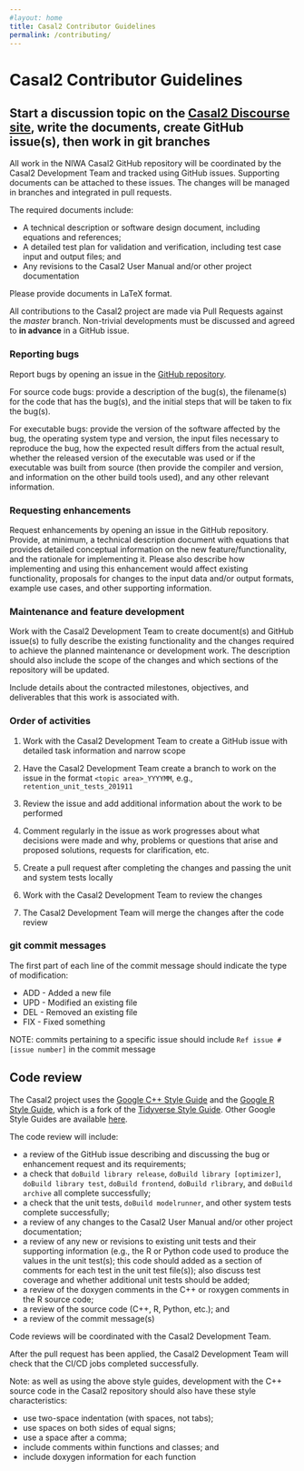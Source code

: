 ```yaml
---
#layout: home
title: Casal2 Contributor Guidelines
permalink: /contributing/
---
```


# Casal2 Contributor Guidelines

## Start a discussion topic on the [Casal2 Discourse site](https://casal2.discourse.group), write the documents, create GitHub issue(s), then work in git branches

All work in the NIWA Casal2 GitHub repository will be coordinated by the Casal2 Development Team and tracked using GitHub issues. Supporting documents can be attached to these issues. The changes will be managed in branches and integrated in pull requests.

The required documents include:

- A technical description or software design document, including equations and references;
- A detailed test plan for validation and verification, including test case input and output files; and
- Any revisions to the Casal2 User Manual and/or other project documentation

Please provide documents in LaTeX format.

All contributions to the Casal2 project are made via Pull Requests against the *master* branch. Non-trivial developments must be discussed and agreed to **in advance** in a GitHub issue.

### Reporting bugs

Report bugs by opening an issue in the [GitHub repository](https://github.com/NIWAFisheriesModelling/Casal2/issues).

For source code bugs: provide a description of the bug(s), the filename(s) for the code that has the bug(s), and the initial steps that will be taken to fix the bug(s).

For executable bugs: provide the version of the software affected by the bug, the operating system type and version, the input files necessary to reproduce the bug, how the expected result differs from the actual result, whether the released version of the executable was used or if the executable was built from source (then provide the compiler and version, and information on the other build tools used), and any other relevant information.

### Requesting enhancements

Request enhancements by opening an issue in the GitHub repository. Provide, at minimum, a technical description document with equations that provides detailed conceptual information on the new feature/functionality, and the rationale for implementing it. Please also describe how implementing and using this enhancement would affect existing functionality, proposals for changes to the input data and/or output formats, example use cases, and other supporting information.

### Maintenance and feature development

Work with the Casal2 Development Team to create document(s) and GitHub issue(s) to fully describe the existing functionality and the changes required to achieve the planned maintenance or development work. The description should also include the scope of the changes and which sections of the repository will be updated.

Include details about the contracted milestones, objectives, and deliverables that this work is associated with.

### Order of activities

1. Work with the Casal2 Development Team to create a GitHub issue with detailed task information and narrow scope

2. Have the Casal2 Development Team create a branch to work on the issue in the format `<topic area>_YYYYMM`, e.g., `retention_unit_tests_201911`

3. Review the issue and add additional information about the work to be performed

4. Comment regularly in the issue as work progresses about what decisions were made and why, problems or questions that arise and proposed solutions, requests for clarification, etc.

5. Create a pull request after completing the changes and passing the unit and system tests locally

6. Work with the Casal2 Development Team to review the changes

7. The Casal2 Development Team will merge the changes after the code review

### git commit messages

The first part of each line of the commit message should indicate the type of modification:

- ADD - Added a new file
- UPD - Modified an existing file
- DEL - Removed an existing file
- FIX - Fixed something

NOTE: commits pertaining to a specific issue should include `Ref issue #[issue number]` in the commit message

## Code review

The Casal2 project uses the [Google C++ Style Guide](https://google.github.io/styleguide/cppguide.html) and the [Google R Style Guide](https://google.github.io/styleguide/Rguide.html), which is a fork of the [Tidyverse Style Guide](https://style.tidyverse.org/). Other Google Style Guides are available [here](https://google.github.io/styleguide/).

The code review will include:

- a review of the GitHub issue describing and discussing the bug or enhancement request and its requirements;
- a check that `doBuild library release`, `doBuild library [optimizer]`, `doBuild library test`, `doBuild frontend`, `doBuild rlibrary`, and `doBuild archive` all complete successfully;
- a check that the unit tests, `doBuild modelrunner`, and other system tests complete successfully;
- a review of any changes to the Casal2 User Manual and/or other project documentation;
- a review of any new or revisions to existing unit tests and their supporting information (e.g., the R or Python code used to produce the values in the unit test(s); this code should added as a section of comments for each test in the unit test file(s)); also discuss test coverage and whether additional unit tests should be added;
- a review of the doxygen comments in the C++ or roxygen comments in the R source code;
- a review of the source code (C++, R, Python, etc.); and
- a review of the commit message(s)

Code reviews will be coordinated with the Casal2 Development Team.

After the pull request has been applied, the Casal2 Development Team will check that the CI/CD jobs completed successfully.

Note: as well as using the above style guides, development with the C++ source code in the Casal2 repository should also have these style characteristics:

- use two-space indentation (with spaces, not tabs);
- use spaces on both sides of equal signs;
- use a space after a comma;
- include comments within functions and classes; and
- include doxygen information for each function

